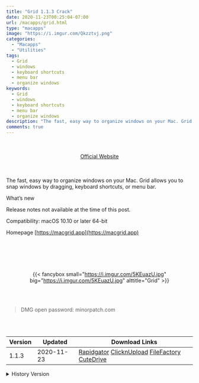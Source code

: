 ```yaml
---
title: "Grid 1.1.3 Crack"
date: 2020-11-23T00:25:04-07:00
url: /macapps/grid.html
type: "macapps"
image: "https://i.imgur.com/Qkzztvj.png"
categories:
  - "Macapps"
  - "Utilities"
tags:
  - Grid
  - windows
  - keyboard shortcuts
  - menu bar
  - organize windows
keywords:
  - Grid
  - windows
  - keyboard shortcuts
  - menu bar
  - organize windows
description: "The fast, easy way to organize windows on your Mac. Grid allows you to snap windows by dragging, keyboard shortcuts, or menu bar"
comments: true
---
```


<br/>
<br/>
<center>
<a href="https://macgrid.app" target="blank"><div class="border border-blue-500 rounded-lg transition duration-500 
    ease-in-out w-48 text-lg text-blue-500 text-center px-2 hover:bg-blue-500 hover:text-white">
  Official Website 
</div></a>
</center>
<br/>
<br/>

The fast, easy way to organize windows on your Mac. Grid allows you to snap windows by dragging, keyboard shortcuts, or menu bar.

What’s new

Release notes not available at the time of this post.

Compatibility: macOS 10.10 or later 64-bit

Homepage [https://macgrid.app](https://macgrid.app)

<br/>
<br/>
<script async src="https://pagead2.googlesyndication.com/pagead/js/adsbygoogle.js"></script>
<ins class="adsbygoogle"
     style="display:block; text-align:center;"
     data-ad-layout="in-article"
     data-ad-format="fluid"
     data-ad-client="ca-pub-8746275014476192"
     data-ad-slot="5144997159"></ins>
<script>
     (adsbygoogle = window.adsbygoogle || []).push({});
</script>
<br/>
<br/>


<center>

{{< fancybox small="https://i.imgur.com/5KEuazU.jpg" big="https://i.imgur.com/5KEuazU.jpg" alttitle="Grid" >}}

</center>

<br/>
<br/>


> DMG open password: minorpatch.com

<br/>

<br/>
<div id="history_version" class="history_version">

| Version | Updated | Download Links |
| ---- | ---- | ---- |
| 1.1.3 | 2020-11-23 | [Rapidgator](https://ouo.io/hkM0jB)   [ClicknUpload](https://ouo.io/VvUDRH)   [FileFactory](https://ouo.io/G0U3k4)   [CuteDrive](https://ouo.io/ENfZmN) |
<details>
<summary>History Version</summary>

| Version | Updated | Download Links |
| ---- | ---- | ---- |
| 1.1.2 | 2020-11-05 | [Rapidgator](https://ouo.io/QGOtoG)   [ClicknUpload](https://ouo.io/c4WxFr)   [FileFactory](https://ouo.io/8Z1EtZ)   [CuteDrive](https://ouo.io/56V2hy) |
| 1.1.1 | 2020-11-04 | [Rapidgator](https://ouo.io/Gh2NKy)   [ClicknUpload](https://ouo.io/5YdXvp)   [FileFactory](https://ouo.io/P6uUKF)   [CuteDrive](https://ouo.io/As0iz8) |
| 1.1 | 2020-10-01 | [Rapidgator](https://ouo.io/y25y7)   [ClicknUpload](https://ouo.io/ZO4kkh)   [FileFactory](https://ouo.io/GPCPkA)   [CuteDrive](https://ouo.io/ZjGzNt) |
| 1.0.6 | 2020-10-25 | [Rapidgator](https://ouo.io/6wnXIi)   [ClicknUpload](https://ouo.io/gMRT2u)   [FileFactory](https://ouo.io/5MMKhP)   [CuteDrive](https://ouo.io/Vz9QBm) |
</details>

</div>
